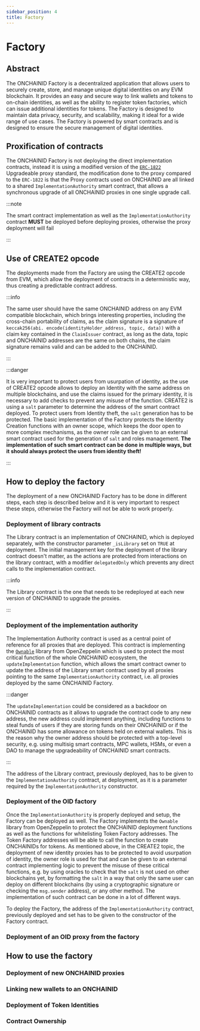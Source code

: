 ```yaml
---
sidebar_position: 4
title: Factory
---
```


# Factory
## Abstract
The ONCHAINID Factory is a decentralized application that allows users to securely create, store, and manage unique 
digital identities on any EVM blockchain. It provides an easy and secure way to link wallets and tokens to on-chain 
identities, as well as the ability to register token factories, which can issue additional identities for tokens. 
The Factory is designed to maintain data privacy, security, and scalability, making it ideal for a wide range of use 
cases. The Factory is powered by smart contracts and is designed to ensure the secure management of digital identities. 

## Proxification of contracts
The ONCHAINID Factory is not deploying the direct implementation contracts, instead it is using a modified version 
of the [`ERC-1822`](https://eips.ethereum.org/EIPS/eip-1822) Upgradeable proxy standard, the modification done to the proxy compared to the `ERC-1822` is that 
the 
Proxy contracts used on ONCHAINID are all linked to a shared `ImplementationAuthority` smart contract, that allows a 
synchronous upgrade of all ONCHAINID proxies in one single upgrade call.

:::note

The smart contract implementation as well as the `ImplementationAuthority` contract **MUST** be deployed before 
deploying proxies, otherwise the proxy deployment will fail

:::




## Use of CREATE2 opcode
The deployments made from the Factory are using the CREATE2 opcode from EVM, which allow the deployment of contracts 
in a 
deterministic way, thus creating a predictable contract address.

:::info

The same user should have the same ONCHAINID address on any EVM compatible blockchain, which brings interesting 
properties, including the cross-chain portability of claims, as the claim signature is a signature of `keccak256(abi.
encode(identityHolder_address, topic, data))` with a claim key contained in the `ClaimIssuer` contract, as long as 
the data, topic and ONCHAINID addresses are the same on both chains, the claim signature remains valid and can be 
added to the ONCHAINID.

:::

:::danger

It is very important to protect users from usurpation of identity, as the use of CREATE2 opcode allows to deploy an 
Identity with the same address on multiple blockchains, and use the claims issued for the primary identity, it is 
necessary to add checks to prevent any misuse of the function. CREATE2 is using a `salt` parameter to determine the 
address of the smart contract deployed. To protect users from Identity theft, the `salt` generation has to be 
protected. The basic implementation of the Factory protects the Identity Creation functions with an owner scope, 
which keeps the door open to more complex mechanisms, as the owner role can be given to an external smart contract 
used for the generation of `salt` and roles management. **The implementation of such smart contract can be done in 
multiple ways, but it should always protect the users from identity theft!**

:::



## How to deploy the factory
The deployment of a new ONCHAINID Factory has to be done in different steps, each step is described below and it is 
very important to respect these steps, otherwise the Factory will not be able to work properly. 

### Deployment of library contracts
The Library contract is an implementation of ONCHAINID, which is deployed separately, with the constructor parameter 
`_isLibrary` set on `TRUE` at deployment. The initial management key for the deployment of the library contract 
doesn't matter, as the actions are protected from interactions on the library contract, with a modifier 
`delegatedOnly` which prevents any direct calls to the implementation contract.

:::info

The Library contract is the one that needs to be redeployed at each new version of ONCHAINID to upgrade the proxies. 

:::

### Deployment of the implementation authority
The Implementation Authority contract is used as a central point of reference for all proxies that are deployed. 
This contract is implementing the [`Ownable`](https://github.com/OpenZeppelin/openzeppelin-contracts/blob/master/contracts/access/Ownable.sol) library from OpenZeppelin which is used to protect the most critical 
function of the whole ONCHAINID ecosystem, the `updateImplementation` function, which allows the smart contract 
owner to update the address of the Library smart contract used by all proxies pointing to the same 
`ImplementationAuthority` contract, i.e. all proxies deployed by the same ONCHAINID Factory. 

:::danger

The `updateImplementation` could be considered as a backdoor on ONCHAINID contracts as it allows to upgrade the 
contract code to any new address, the new address could implement anything, including functions to steal funds of 
users if they are storing funds on their ONCHAINID or if the ONCHAINID has some allowance on tokens held on external 
wallets. This is the reason why the owner address should be protected with a top-level security, e.g. using multisig 
smart contracts, MPC wallets, HSMs, or even a DAO to manage the upgradeability of ONCHAINID smart contracts. 

:::

The address of the Library contract, previously deployed, has to be given to the `ImplementationAuthority` contract, 
at deployment, as it is a parameter required by the `ImplementationAuthority` constructor. 

### Deployment of the OID factory
Once the `ImplementationAuthority` is properly deployed and setup, the Factory can be deployed as well. 
The Factory implements the `Ownable` library from OpenZeppelin to protect the ONCHAINID deployment functions as well 
as the functions for whitelisting Token Factory addresses. The Token Factory addresses will be able to call the 
function to create ONCHAINIDs for tokens. 
As mentioned above, in the CREATE2 topic, the deployment of new identity proxies has to be protected to avoid 
usurpation of identity, the owner role is used for that and can be given to an external contract implementing logic 
to prevent the misuse of these critical functions, e.g. by using oracles to check that the `salt` is not used on 
other blockchains yet, by formatting the `salt` in a way that only the same user can deploy on different blockchains 
(by using a cryptographic signature or checking the `msg.sender` address), or any other method. The implementation 
of such contract can be done in a lot of different ways. 

To deploy the Factory, the address of the `ImplementationAuthority` contract, previously deployed and set has to be 
given to the constructor of the Factory contract. 

### Deployment of an OID proxy from the factory


## How to use the factory

### Deployment of new ONCHAINID proxies

### Linking new wallets to an ONCHAINID

### Deployment of Token Identities

### Contract Ownership
